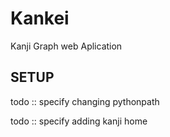 # Kankei
Kanji  Graph  web Aplication


## SETUP 

todo :: specify changing pythonpath

todo :: specify adding kanji home